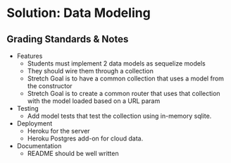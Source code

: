 # Solution: Data Modeling

## Grading Standards & Notes

- Features
  - Students must implement 2 data models as sequelize models
  - They should wire them through a collection
  - Stretch Goal is to have a common collection that uses a model from the constructor
  - Stretch Goal is to create a common router that uses that collection with the model loaded based on a URL param
- Testing
  - Add model tests that test the collection using in-memory sqlite.
- Deployment
  - Heroku for the server
  - Heroku Postgres add-on for cloud data.
- Documentation
  - README should be well written
